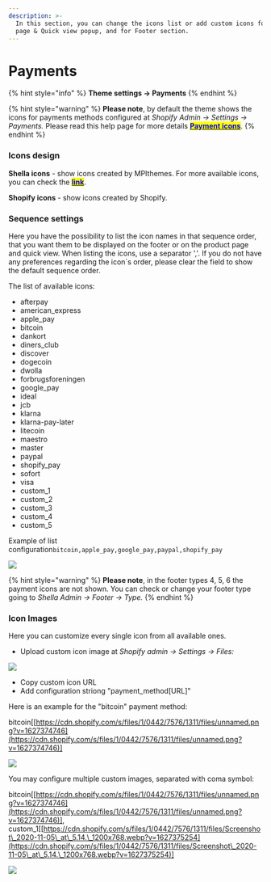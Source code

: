 ```yaml
---
description: >-
  In this section, you can change the icons list or add custom icons for Product
  page & Quick view popup, and for Footer section.
---
```


# Payments

{% hint style="info" %}
**Theme settings -> Payments**
{% endhint %}

{% hint style="warning" %}
**Please note**, by default the theme shows the icons for payments methods configured at _Shopify Admin -> Settings -> Payments._ Please read this help page for more details [<mark style="color:blue;">**Payment icons**</mark>](https://shopify.dev/tutorials/customize-theme-add-credit-card-icons).
{% endhint %}

### &#x20;Icons design

&#x20;**Shella icons** - show icons created by MPIthemes. For more available icons, you can check the [<mark style="color:blue;">**link**</mark>](https://shella-demo.myshopify.com/pages/icons).

&#x20;**Shopify icons** - show icons created by Shopify.

### Sequence settings

&#x20;Here you have the possibility to list the icon names in that sequence order, that you want them to be displayed on the footer or on the product page and quick view. When listing the icons, use a separator ','. If you do not have any preferences regarding the icon´s order, please clear the field to show the default sequence order.

&#x20;The list of available icons:

* afterpay
* american\_express
* apple\_pay
* bitcoin
* dankort
* diners\_club
* discover
* dogecoin
* dwolla
* forbrugsforeningen
* google\_pay
* ideal
* jcb
* klarna
* klarna-pay-later
* litecoin
* maestro
* master
* paypal
* shopify\_pay
* sofort
* visa
* custom\_1
* custom\_2
* custom\_3
* custom\_4
* custom\_5

&#x20;Example of list configuration`bitcoin,apple_pay,google_pay,paypal,shopify_pay`

![](<../.gitbook/assets/Screenshot\_38 (2).png>)

{% hint style="warning" %}
**Please note**, in the footer types 4, 5, 6 the payment icons are not shown. You can check or change your footer type going to _Shella Admin -> Footer -> Type._
{% endhint %}

### Icon Images

&#x20;Here you can customize every single icon from all available ones.

* Upload custom icon image at _Shopify admin -> Settings -> Files:_

![](<../.gitbook/assets/Screenshot\_3 (10).png>)

* Copy custom icon URL
* Add configuration striong "payment\_method\[URL]"

&#x20;Here is an example for the "bitcoin" payment method:&#x20;

bitcoin\[[https://cdn.shopify.com/s/files/1/0442/7576/1311/files/unnamed.png?v=1627374746](https://cdn.shopify.com/s/files/1/0442/7576/1311/files/unnamed.png?v=1627374746)]

![](<../.gitbook/assets/Screenshot\_1 (7).png>)

&#x20;You may configure multiple custom images, separated with coma symbol:

bitcoin\[[https://cdn.shopify.com/s/files/1/0442/7576/1311/files/unnamed.png?v=1627374746](https://cdn.shopify.com/s/files/1/0442/7576/1311/files/unnamed.png?v=1627374746)], custom\_1\[[https://cdn.shopify.com/s/files/1/0442/7576/1311/files/Screenshot\_2020-11-05\_at\_5.14.\_1200x768.webp?v=1627375254](https://cdn.shopify.com/s/files/1/0442/7576/1311/files/Screenshot\_2020-11-05\_at\_5.14.\_1200x768.webp?v=1627375254)]

![](<../.gitbook/assets/Screenshot\_2 (9).png>)
